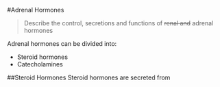 #Adrenal Hormones
> Describe the control, secretions and functions of ~~renal and~~ adrenal hormones

Adrenal hormones can be divided into:
* Steroid hormones
* Catecholamines

##Steroid Hormones
Steroid hormones are secreted from